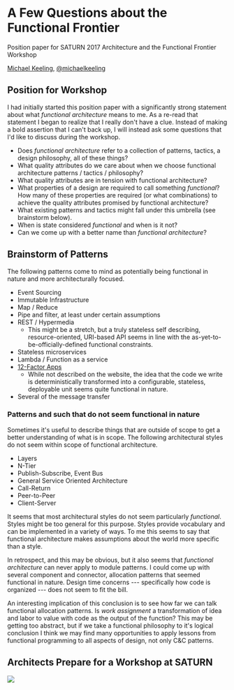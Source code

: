 # A Few Questions about the Functional Frontier

Position paper for SATURN 2017 Architecture and the Functional Frontier Workshop

[Michael Keeling](http://neverletdown.net), [@michaelkeeling](https://twitter.com/michaelkeeling)

## Position for Workshop

I had initially started this position paper with a significantly strong
statement about what _functional architecture_ means to me.  As a re-read that
statement I began to realize that I really don't have a clue.  Instead of
making a bold assertion that I can't back up, I will instead ask some
questions that I'd like to discuss during the workshop.

* Does _functional architecture_ refer to a collection of patterns, tactics, a
  design philosophy, all of these things?
* What quality attributes do we care about when we choose functional architecture
  patterns / tactics / philosophy?
* What quality attributes are in tension with functional architecture?
* What properties of a design are required to call something _functional_?  How many
  of these properties are required (or what combinations) to achieve the quality
  attributes promised by functional architecture?
* What existing patterns and tactics might fall under this umbrella (see brainstorm below).
* When is state considered _functional_ and when is it not?
* Can we come up with a better name than _functional architecture_?


## Brainstorm of Patterns

The following patterns come to mind as potentially being functional in nature
and more architecturally focused.

* Event Sourcing
* Immutable Infrastructure
* Map / Reduce
* Pipe and filter, at least under certain assumptions
* REST / Hypermedia
  * This might be a stretch, but a truly stateless self
    describing, resource-oriented, URI-based API seems
    in line with the as-yet-to-be-officially-defined functional
    constraints.
* Stateless microservices
* Lambda / Function as a service
* [12-Factor Apps](https://12factor.net/)
  * While not described on the website, the idea that the code we
    write is deterministically transformed into a configurable,
    stateless, deployable unit seems quite functional in nature.
* Several of the message transfer 


### Patterns and such that do not seem functional in nature

Sometimes it's useful to describe things that are outside of scope to get a
better understanding of what is in scope.  The following architectural styles
do not seem within scope of functional architecture.

* Layers
* N-Tier
* Publish-Subscribe, Event Bus
* General Service Oriented Architecture
* Call-Return
* Peer-to-Peer
* Client-Server

It seems that most architectural styles do not seem particularly _functional_.
Styles might be too general for this purpose.  Styles provide vocabulary and
can be implemented in a variety of ways.  To me this seems to say that
functional architecture makes assumptions about the world more specific than a
style.

In retrospect, and this may be obvious, but it also seems that _functional
architecture_ can never apply to module patterns.  I could come up with
several component and connector, allocation patterns that seemed functional
in nature.  Design time concerns --- specifically how code is organized ---
does not seem to fit the bill.

An interesting implication of this conclusion is to see how far we can talk
functional allocation patterns.  Is _work assignment_ a transformation of idea
and labor to value with code as the output of the function?  This may be getting
too abstract, but if we take a functional philosophy to it's logical conclusion I
think we may find many opportunities to apply lessons from functional programming
to all aspects of design, not only C&C patterns.


## Architects Prepare for a Workshop at SATURN

![](https://upload.wikimedia.org/wikipedia/commons/4/41/The_Oregon_Trail.jpg)